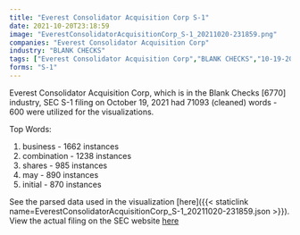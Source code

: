 ```yaml
---
title: "Everest Consolidator Acquisition Corp S-1"
date: 2021-10-20T23:18:59
image: "EverestConsolidatorAcquisitionCorp_S-1_20211020-231859.png"
companies: "Everest Consolidator Acquisition Corp"
industry: "BLANK CHECKS"
tags: ["Everest Consolidator Acquisition Corp","BLANK CHECKS","10-19-2021","S-1"]
forms: "S-1"
---
```

Everest Consolidator Acquisition Corp, which is in the Blank Checks [6770] industry, SEC S-1 filing on October 19, 2021 had 71093 (cleaned) words - 600 were utilized for the visualizations.

Top Words:
1. business - 1662 instances
2. combination - 1238 instances
3. shares - 985 instances
4. may - 890 instances
5. initial - 870 instances


See the parsed data used in the visualization [here]({{< staticlink name=EverestConsolidatorAcquisitionCorp_S-1_20211020-231859.json >}}).  
View the actual filing on the SEC website [here](https://www.sec.gov/Archives/edgar/data/1863719/0001193125-21-301341.txt)